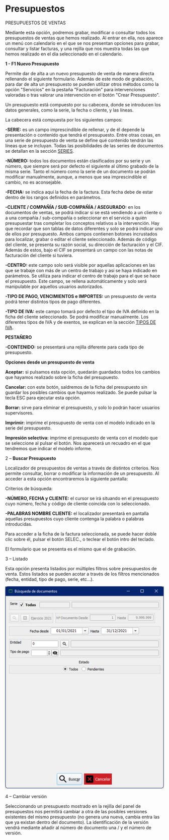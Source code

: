 # Presupuestos

PRESUPUESTOS DE VENTAS

Mediante esta opción, podremos grabar, modificar o consultar todos los presupuestos de ventas que hemos realizado. Al entrar en ella, nos aparece un menú con calendario en el que se nos presentan opciones para grabar, consultar y listar facturas, y una rejilla que nos muestra todas las que hemos realizado en el día seleccionado en el calendario.

**1 - F1 Nuevo Presupuesto**

Permite dar de alta a un nuevo presupuesto de venta de manera directa rellenando el siguiente formulario. Además de este modo de grabación, para dar de alta un presupuesto se pueden utilizar otros métodos como la opción "Servicios" en la pestaña "Facturación" para intervenciones valoradas o tras valorar una intervención en el botón "Crear Presupuesto".&#x20;

Un presupuesto está compuesto por su cabecera, donde se introducen los datos generales, como la serie, la fecha o cliente, y las líneas.

La cabecera está compuesta por los siguientes campos:

**-SERIE:** es un campo imprescindible de rellenar, y de él depende la presentación o contenido que tendrá el presupuesto. Entre otras cosas, en una serie de presupuesto de venta se define qué contenido tendrán las líneas que se incluyan. Todas las posibilidades de las series de documentos se detallan en la sección [SERIES](../configuracion-general/series.md).

**-NÚMERO:** todos los documentos están clasificados por su serie y un número, que siempre será por defecto el siguiente al último grabado de la misma serie. Tanto el número como la serie de un documento se podrán modificar manualmente, aunque, a menos que sea imprescindible el cambio, no es aconsejable.

**-FECHA:** se indica aquí la fecha de la factura. Esta fecha debe de estar dentro de los rangos definidos en parámetros.

**-CLIENTE / COMPAÑÍA / SUB-COMPAÑÍA / ASEGURADO:** en los documentos de ventas, se podrá indicar si se está vendiendo a un cliente o a una compañía / sub-compañía o seleccionar en el servicio a quién presupuestar tras completar los conceptos relativos a la intervención. Hay que recordar que son tablas de datos diferentes y solo se podrá indicar uno de ellos por presupuesto. Ambos campos contienen botones incrustados para localizar, grabar o editar el cliente seleccionado. Además de código del cliente, se presenta su razón social, su dirección de facturación y el CIF. Además de estos, bajo el CIF se presentará un campo con las notas de facturación del cliente si tuviera.

**-CENTRO:** este campo solo será visible por aquellas aplicaciones en las que se trabaje con más de un centro de trabajo y así se haya indicado en parámetros. Se utiliza para indicar el centro de trabajo para el que se hace el presupuesto. Este campo, se rellena automáticamente y solo será manipulable por aquellos usuarios autorizados.

**-TIPO DE PAGO, VENCIMIENTOS e IMPORTES:** un presupuesto de venta podrá tener distintos tipos de pago diferentes.&#x20;

**-TIPO DE IVA:** este campo tomará por defecto el tipo de IVA definido en la ficha del cliente seleccionado. Se podrá modificar manualmente. Los diferentes tipos de IVA y de exentos, se explican en la sección [TIPOS DE IVA](../configuracion-general/tipos-de-iva.md).

**PESTAÑERO**

**-CONTENIDO:** se presentará una rejilla diferente para cada tipo de presupuesto.

**Opciones desde un presupuesto de venta**

**Aceptar:** si pulsamos esta opción, quedarán guardados todos los cambios que hayamos realizado sobre la ficha del presupuesto.

**Cancelar:** con este botón, saldremos de la ficha del presupuesto sin guardar los posibles cambios que hayamos realizado. Se puede pulsar la tecla ESC para ejecutar esta opción.

**Borrar:** sirve para eliminar el presupuesto, y solo lo podrán hacer usuarios supervisores.

**Imprimir:** imprime el presupuesto de venta con el modelo indicado en la serie del presupuesto.

**Impresión selectiva:** imprime el presupuesto de venta con el modelo que se seleccione al pulsar el botón. Nos aparecerá un recuadro en el que tendremos que indicar el modelo informe.

2 – **Buscar Presupuesto**

Localizador de presupuestos de ventas a través de distintos criterios. Nos permite consultar, borrar o modificar la información de un presupuesto. Al acceder a esta opción encontraremos la siguiente pantalla:

Criterios de búsqueda:

**-NÚMERO, FECHA y CLIENTE:** el cursor se irá situando en el presupuesto cuyo número, fecha y código de cliente coincida con lo seleccionado.

**-PALABRAS NOMBRE CLIENTE:** el localizador presentará en pantalla aquellas presupuestos cuyo cliente contenga la palabra o palabras introducidas.

Para acceder a la ficha de la factura seleccionada, se puede hacer doble clic sobre él, pulsar el botón SELEC., o teclear el botón intro del teclado.

El formulario que se presenta es el mismo que el de grabación.

3 – Listado

Esta opción presenta listados por múltiples filtros sobre presupuestos de venta. Estos listados se pueden acotar a través de los filtros mencionados (fecha, entidad, tipo de pago, serie, etc...).

![](<../../.gitbook/assets/imagen (103).png>)

4 – Cambiar versión

Seleccionando un presupuesto mostrado en la rejilla del panel de presupuestos nos permitirá cambiar a otra de las posibles versiones existentes del mismo presupuesto (no genera una nueva, cambia entra las que ya existan dentro del documento). La identificación de la versión vendrá mediante añadir al número de documento una / y el número de versión.

